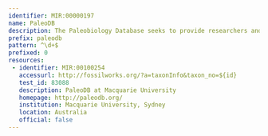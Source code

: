 ```yaml
---
identifier: MIR:00000197
name: PaleoDB
description: The Paleobiology Database seeks to provide researchers and the public with information about the entire fossil record. It stores global, collection-based occurrence and taxonomic data for marine and terrestrial animals and plants of any geological age, as well as web-based software for statistical analysis of the data.
prefix: paleodb
pattern: ^\d+$
prefixed: 0
resources:
 - identifier: MIR:00100254
   accessurl: http://fossilworks.org/?a=taxonInfo&taxon_no=${id}
   test_id: 83088
   description: PaleoDB at Macquarie University
   homepage: http://paleodb.org/
   institution: Macquarie University, Sydney
   location: Australia
   official: false
---
```

